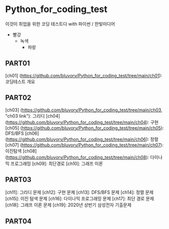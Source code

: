 # Python_for_coding_test
이것이 취업을 위한 코딩 테스트다 with 파이썬 / 한빛미디어


* 빨강
  * 녹색
    * 파랑
## PART01
[ch01] (https://github.com/bluvory/Python_for_coding_test/tree/main/ch01): 코딩테스트 개요

## PART02
[ch03] (https://github.com/bluvory/Python_for_coding_test/tree/main/ch03, "ch03 link"): 그리디
[ch04] (https://github.com/bluvory/Python_for_coding_test/tree/main/ch04): 구현
[ch05] (https://github.com/bluvory/Python_for_coding_test/tree/main/ch05): DFS/BFS
[ch06] (https://github.com/bluvory/Python_for_coding_test/tree/main/ch06): 정렬
[ch07] (https://github.com/bluvory/Python_for_coding_test/tree/main/ch07): 이진탐색
[ch08] (https://github.com/bluvory/Python_for_coding_test/tree/main/ch08): 다이나믹 프로그래밍
[ch09]: 최단경로
[ch10]: 그래프 이론

## PART03
[ch11]: 그리디 문제
[ch12]: 구현 문제
[ch13]: DFS/BFS 문제
[ch14]: 정렬 문제
[ch15]: 이진 탐색 문제
[ch16]: 다이나믹 프로그래밍 문제
[ch17]: 최단 경로 문제
[ch18]: 그래프 이론 문제
[ch19]: 2020년 상반기 삼성전자 기출문제

## PART04
